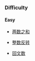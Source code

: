 ### Difficulty

#### Easy

- [两数之和](https://github.com/nvnvyezi/LeetCode/blob/master/1.%E4%B8%A4%E6%95%B0%E4%B9%8B%E5%92%8C.js)

- [整数反转](https://github.com/nvnvyezi/LeetCode/blob/master/2.%E6%95%B4%E6%95%B0%E5%8F%8D%E8%BD%AC.js)

- [回文数](https://github.com/nvnvyezi/LeetCode/blob/master/9.%E5%9B%9E%E6%96%87%E6%95%B0.js)
